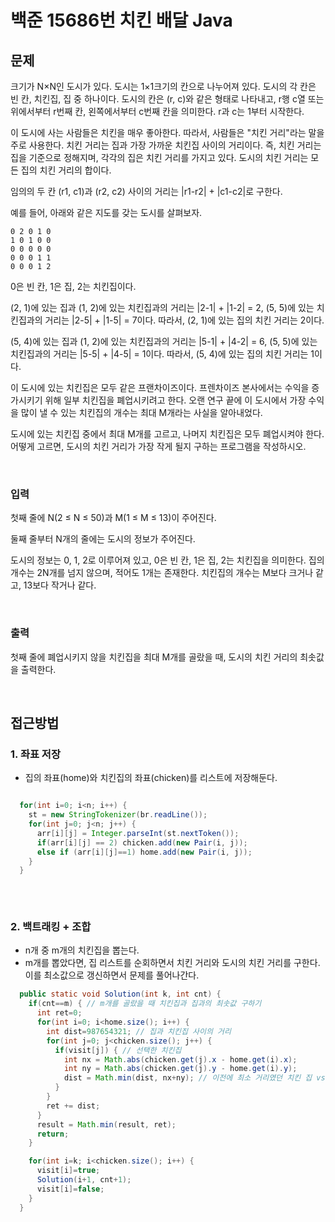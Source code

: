# 백준 15686번 치킨 배달 Java  

## 문제
크기가 N×N인 도시가 있다. 도시는 1×1크기의 칸으로 나누어져 있다. 도시의 각 칸은 빈 칸, 치킨집, 집 중 하나이다. 도시의 칸은 (r, c)와 같은 형태로 나타내고, r행 c열 또는 위에서부터 r번째 칸, 왼쪽에서부터 c번째 칸을 의미한다. r과 c는 1부터 시작한다.

이 도시에 사는 사람들은 치킨을 매우 좋아한다. 따라서, 사람들은 "치킨 거리"라는 말을 주로 사용한다. 치킨 거리는 집과 가장 가까운 치킨집 사이의 거리이다. 즉, 치킨 거리는 집을 기준으로 정해지며, 각각의 집은 치킨 거리를 가지고 있다. 도시의 치킨 거리는 모든 집의 치킨 거리의 합이다.

임의의 두 칸 (r1, c1)과 (r2, c2) 사이의 거리는 |r1-r2| + |c1-c2|로 구한다.

예를 들어, 아래와 같은 지도를 갖는 도시를 살펴보자.
```
0 2 0 1 0
1 0 1 0 0
0 0 0 0 0
0 0 0 1 1
0 0 0 1 2
```
0은 빈 칸, 1은 집, 2는 치킨집이다.

(2, 1)에 있는 집과 (1, 2)에 있는 치킨집과의 거리는 |2-1| + |1-2| = 2, (5, 5)에 있는 치킨집과의 거리는 |2-5| + |1-5| = 7이다. 따라서, (2, 1)에 있는 집의 치킨 거리는 2이다.

(5, 4)에 있는 집과 (1, 2)에 있는 치킨집과의 거리는 |5-1| + |4-2| = 6, (5, 5)에 있는 치킨집과의 거리는 |5-5| + |4-5| = 1이다. 따라서, (5, 4)에 있는 집의 치킨 거리는 1이다.

이 도시에 있는 치킨집은 모두 같은 프랜차이즈이다. 프렌차이즈 본사에서는 수익을 증가시키기 위해 일부 치킨집을 폐업시키려고 한다. 오랜 연구 끝에 이 도시에서 가장 수익을 많이 낼 수 있는  치킨집의 개수는 최대 M개라는 사실을 알아내었다.

도시에 있는 치킨집 중에서 최대 M개를 고르고, 나머지 치킨집은 모두 폐업시켜야 한다. 어떻게 고르면, 도시의 치킨 거리가 가장 작게 될지 구하는 프로그램을 작성하시오.

<br>

### 입력

첫째 줄에 N(2 ≤ N ≤ 50)과 M(1 ≤ M ≤ 13)이 주어진다.

둘째 줄부터 N개의 줄에는 도시의 정보가 주어진다.

도시의 정보는 0, 1, 2로 이루어져 있고, 0은 빈 칸, 1은 집, 2는 치킨집을 의미한다. 집의 개수는 2N개를 넘지 않으며, 적어도 1개는 존재한다. 치킨집의 개수는 M보다 크거나 같고, 13보다 작거나 같다.  


<br>

### 출력 
첫째 줄에 폐업시키지 않을 치킨집을 최대 M개를 골랐을 때, 도시의 치킨 거리의 최솟값을 출력한다.  
  
  
  
  
<br>
  
## 접근방법
### 1. 좌표 저장
- 집의 좌표(home)와 치킨집의 좌표(chicken)를 리스트에 저장해둔다.
```java

  for(int i=0; i<n; i++) {
    st = new StringTokenizer(br.readLine());
    for(int j=0; j<n; j++) {
      arr[i][j] = Integer.parseInt(st.nextToken());
      if(arr[i][j] == 2) chicken.add(new Pair(i, j));
      else if (arr[i][j]==1) home.add(new Pair(i, j));
    }
  }
    
```

<br>

### 2. 백트래킹 + 조합 
- n개 중 m개의 치킨집을 뽑는다.
- m개를 뽑았다면, 집 리스트를 순회하면서 치킨 거리와 도시의 치킨 거리를 구한다.
  이를 최소값으로 갱신하면서 문제를 풀어나간다.
  
```java
  public static void Solution(int k, int cnt) {
    if(cnt==m) { // m개를 골랐을 때 치킨집과 집과의 최솟값 구하기
      int ret=0;
      for(int i=0; i<home.size(); i++) {
        int dist=987654321; // 집과 치킨집 사이의 거리
        for(int j=0; j<chicken.size(); j++) {
          if(visit[j]) { // 선택한 치킨집
            int nx = Math.abs(chicken.get(j).x - home.get(i).x);
            int ny = Math.abs(chicken.get(j).y - home.get(i).y);
            dist = Math.min(dist, nx+ny); // 이전에 최소 거리였던 치킨 집 vs 현재 치킨 집 
          }
        }
        ret += dist;
      }
      result = Math.min(result, ret);
      return;
    }

    for(int i=k; i<chicken.size(); i++) {
      visit[i]=true;
      Solution(i+1, cnt+1);
      visit[i]=false;
    }
  }
```
